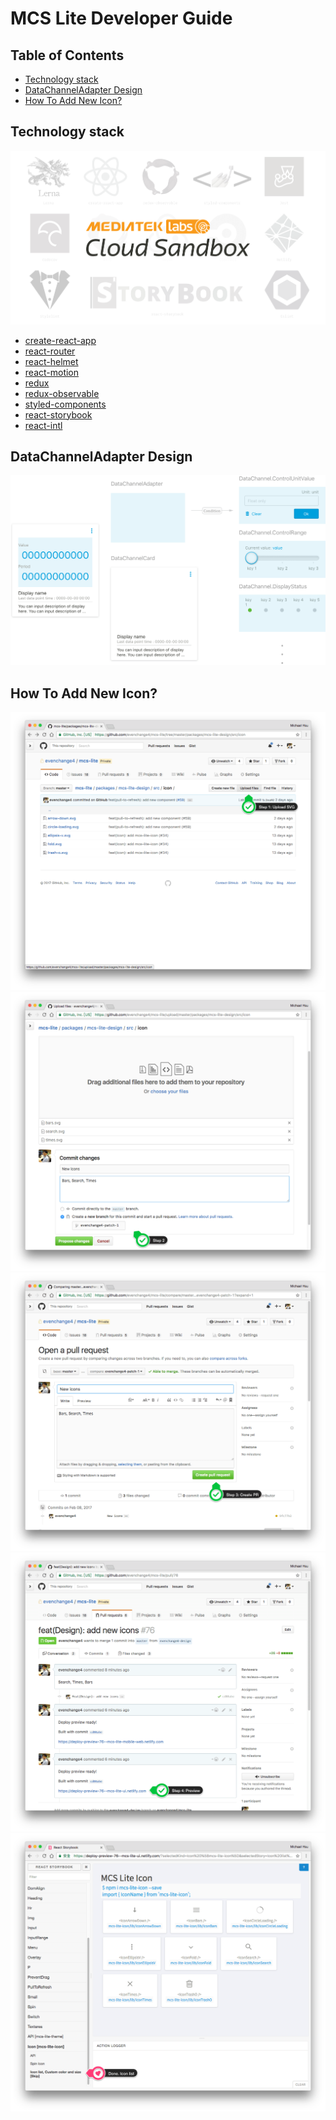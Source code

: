 # MCS Lite Developer Guide

## Table of Contents

-   [Technology stack](#technology-stack)
-   [DataChannelAdapter Design](#datachanneladapter-design)
-   [How To Add New Icon?](#how-to-add-new-icon)

## Technology stack

![](./images/tech-stack.png)

-   [create-react-app](https://github.com/facebookincubator/create-react-app)
-   [react-router](https://github.com/ReactTraining/react-router)
-   [react-helmet](https://github.com/nfl/react-helmet)
-   [react-motion](https://github.com/chenglou/react-motion)
-   [redux](https://github.com/reactjs/redux)
-   [redux-observable](https://github.com/redux-observable/redux-observable)
-   [styled-components](https://github.com/styled-components/styled-components)
-   [react-storybook](https://github.com/storybooks/react-storybook)
-   [react-intl](https://github.com/yahoo/react-intl)

## DataChannelAdapter Design

![](./images/DataChannelAdapter.png)

## How To Add New Icon?

![](./images/create-icon-step-1.png)
![](./images/create-icon-step-2.png)
![](./images/create-icon-step-3.png)
![](./images/create-icon-step-4.png)
![](./images/create-icon-step-5.png)
